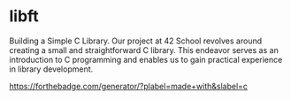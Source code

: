 # libft
 Building a Simple C Library. Our project at 42 School revolves around creating a small and straightforward C library. This endeavor serves as an introduction to C programming and enables us to gain practical experience in library development.

https://forthebadge.com/generator/?plabel=made+with&slabel=c
